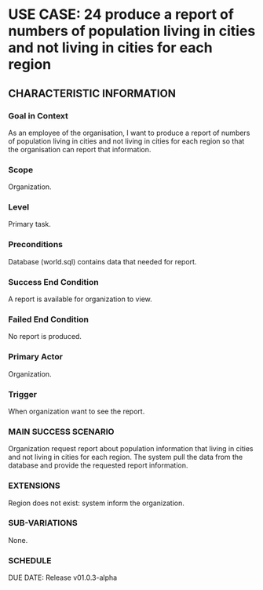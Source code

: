 # USE CASE: 24 produce a report of numbers of population living in cities and not living in cities for each region
## CHARACTERISTIC INFORMATION
### Goal in Context
As an employee of the organisation, I want to produce a report of numbers of population living in cities and not living in cities for each region so that the organisation can report that information.
### Scope
Organization.

### Level
Primary task.

### Preconditions
Database (world.sql) contains data that needed for report.

### Success End Condition
A report is available for organization to view.

### Failed End Condition
No report is produced.

### Primary Actor
Organization.

### Trigger
When organization want to see the report.

### MAIN SUCCESS SCENARIO
Organization request report about population information that living in cities and not living in cities for each region.
The system pull the data from the database and provide the requested report information.

### EXTENSIONS
Region does not exist:
system inform the organization.

### SUB-VARIATIONS
None.

### SCHEDULE
DUE DATE: Release v01.0.3-alpha
